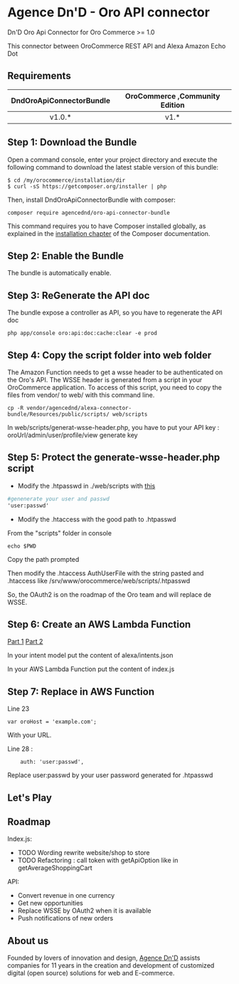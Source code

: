 Agence Dn'D - Oro API connector
====================================

Dn'D Oro Api Connector for Oro Commerce >= 1.0

This connector between OroCommerce REST API and Alexa Amazon Echo Dot

Requirements
-------------

| DndOroApiConnectorBundle        | OroCommerce ,Community Edition |
|:-------------------------------:|:------------------------------:|
| v1.0.*                          | v1.*                           |


Step 1: Download the Bundle
---------------------------

Open a command console, enter your project directory and execute the
following command to download the latest stable version of this bundle:

```console
$ cd /my/orocommerce/installation/dir
$ curl -sS https://getcomposer.org/installer | php
```

Then, install DndOroApiConnectorBundle with composer:

```console
composer require agencednd/oro-api-connector-bundle
```

This command requires you to have Composer installed globally, as explained
in the [installation chapter](https://getcomposer.org/doc/00-intro.md)
of the Composer documentation.


Step 2: Enable the Bundle
-------------------------

The bundle is automatically enable.


Step 3: ReGenerate the API doc
------------------------------

The bundle expose a controller as API, so you have to regenerate the API doc

```console
php app/console oro:api:doc:cache:clear -e prod
```

Step 4: Copy the script folder into web folder
---------------------------------------

The Amazon Function needs to get a wsse header to be authenticated on the Oro's API. The WSSE header is generated from a script in your OroCommerce application.
To access of this script, you need to copy the files from vendor/ to web/ with this command line.

```console
cp -R vendor/agencednd/alexa-connector-bundle/Resources/public/scripts/ web/scripts
```

In web/scripts/generat-wsse-header.php, you have to put your API key : oroUrl/admin/user/profile/view generate key

Step 5: Protect the generate-wsse-header.php script
---------------------------------------------------

- Modify the .htpasswd in ./web/scripts with [this](https://www.web2generators.com/apache-tools/htpasswd-generator)


```apache
#genenerate your user and passwd
'user:passwd'
```
- Modify the .htaccess with the good path to .htpasswd

From the "scripts" folder in console

```console
echo $PWD
```

Copy the path prompted

Then modify the .htaccess AuthUserFile with the string pasted and .htaccess like 
/srv/www/orocommerce/web/scripts/.htpasswd

So, the OAuth2 is on the roadmap of the Oro team and will replace de WSSE.


Step 6: Create an AWS Lambda Function
--------------------------------------

[Part 1](https://www.codementor.io/blondiebytes/how-to-create-a-voice-interface-for-an-alexa-skill-oxpjxrl76)
[Part 2](https://medium.com/@blondiebytes/create-an-alexa-skill-part-2-ab83bf5f97f0)

In your intent model put the content of alexa/intents.json

In your AWS Lambda Function put the content of index.js

Step 7: Replace in AWS Function
--------------------------------

Line 23
```nodejs
var oroHost = 'example.com';
```
With your URL.

Line 28 :
```nodejs
    auth: 'user:passwd',
```

Replace user:passwd by your user password generated for .htpasswd


Let's Play
----------------


Roadmap
----------
Index.js: 
 * TODO Wording rewrite website/shop to store 
 * TODO Refactoring : call token with getApiOption like in getAverageShoppingCart
 
 API:
  * Convert revenue in one currency
  * Get new opportunities
  * Replace WSSE by OAuth2 when it is available
  * Push notifications of new orders

About us
---------
Founded by lovers of innovation and design, [Agence Dn'D](http://www.dnd.fr) assists companies for 11 years in the creation and development of customized digital (open source) solutions for web and E-commerce.